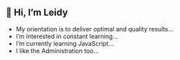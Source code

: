 ## 👋 Hi, I’m Leidy 
- My orientation is to deliver optimal and quality results...
- I’m interested in constant learning...
- I’m currently learning JavaScript...
- I like the Administration too... 


<!---
landreina/landreina is a ✨ special ✨ repository because its `README.md` (this file) appears on your GitHub profile.
You can click the Preview link to take a look at your changes.
--->
